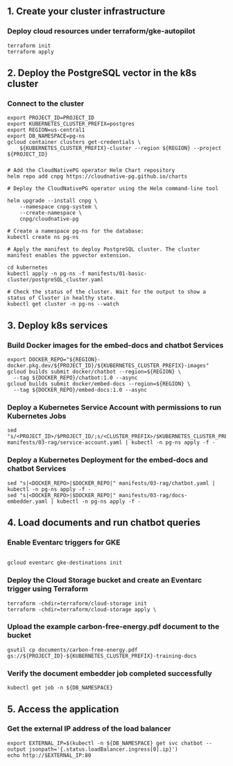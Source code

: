 ## 1. Create your cluster infrastructure
### Deploy cloud resources under terraform/gke-autopilot
```
terraform init
terraform apply
```
## 2. Deploy the PostgreSQL vector  in the k8s cluster
### Connect to the cluster
```
export PROJECT_ID=PROJECT_ID
export KUBERNETES_CLUSTER_PREFIX=postgres
export REGION=us-central1
export DB_NAMESPACE=pg-ns
gcloud container clusters get-credentials \
    ${KUBERNETES_CLUSTER_PREFIX}-cluster --region ${REGION} --project ${PROJECT_ID}

```
###
```
# Add the CloudNativePG operator Helm Chart repository
helm repo add cnpg https://cloudnative-pg.github.io/charts

# Deploy the CloudNativePG operator using the Helm command-line tool

helm upgrade --install cnpg \
    --namespace cnpg-system \
    --create-namespace \
    cnpg/cloudnative-pg

# Create a namespace pg-ns for the database:
kubectl create ns pg-ns

# Apply the manifest to deploy PostgreSQL cluster. The cluster manifest enables the pgvector extension.

cd kubernetes
kubectl apply -n pg-ns -f manifests/01-basic-cluster/postgreSQL_cluster.yaml

# Check the status of the cluster. Wait for the output to show a status of Cluster in healthy state.
kubectl get cluster -n pg-ns --watch

```
## 3. Deploy k8s services 
### Build Docker images for the embed-docs and chatbot Services
```
export DOCKER_REPO="${REGION}-docker.pkg.dev/${PROJECT_ID}/${KUBERNETES_CLUSTER_PREFIX}-images"
gcloud builds submit docker/chatbot --region=${REGION} \
  --tag ${DOCKER_REPO}/chatbot:1.0 --async
gcloud builds submit docker/embed-docs --region=${REGION} \
  --tag ${DOCKER_REPO}/embed-docs:1.0 --async
```

### Deploy a Kubernetes Service Account with permissions to run Kubernetes Jobs
```
sed "s/<PROJECT_ID>/$PROJECT_ID/;s/<CLUSTER_PREFIX>/$KUBERNETES_CLUSTER_PREFIX/" manifests/03-rag/service-account.yaml | kubectl -n pg-ns apply -f -
```

### Deploy a Kubernetes Deployment for the embed-docs and chatbot Services
```
sed "s|<DOCKER_REPO>|$DOCKER_REPO|" manifests/03-rag/chatbot.yaml | kubectl -n pg-ns apply -f -
sed "s|<DOCKER_REPO>|$DOCKER_REPO|" manifests/03-rag/docs-embedder.yaml | kubectl -n pg-ns apply -f -
```

## 4. Load documents and run chatbot queries
### Enable Eventarc triggers for GKE
```

gcloud eventarc gke-destinations init

```

### Deploy the Cloud Storage bucket and create an Eventarc trigger using Terraform
```
terraform -chdir=terraform/cloud-storage init
terraform -chdir=terraform/cloud-storage apply \
```

### Upload the example carbon-free-energy.pdf document to the bucket
```
gsutil cp documents/carbon-free-energy.pdf gs://${PROJECT_ID}-${KUBERNETES_CLUSTER_PREFIX}-training-docs
```

### Verify the document embedder job completed successfully
```
kubectl get job -n ${DB_NAMESPACE}
```

## 5. Access the application
### Get the external IP address of the load balancer
```
export EXTERNAL_IP=$(kubectl -n ${DB_NAMESPACE} get svc chatbot --output jsonpath='{.status.loadBalancer.ingress[0].ip}')
echo http://$EXTERNAL_IP:80
```